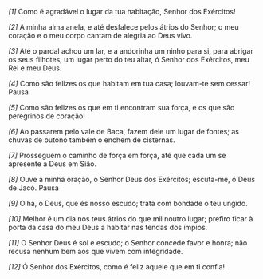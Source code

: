 *[1]* Como é agradável o lugar da tua habitação, Senhor dos Exércitos!

*[2]* A minha alma anela, e até desfalece pelos átrios do Senhor; o meu coração e o meu corpo cantam de alegria ao Deus vivo.

*[3]* Até o pardal achou um lar, e a andorinha um ninho para si, para abrigar os seus filhotes, um lugar perto do teu altar, ó Senhor dos Exércitos, meu Rei e meu Deus.

*[4]* Como são felizes os que habitam em tua casa; louvam-te sem cessar! Pausa

*[5]* Como são felizes os que em ti encontram sua força, e os que são peregrinos de coração!

*[6]* Ao passarem pelo vale de Baca, fazem dele um lugar de fontes; as chuvas de outono também o enchem de cisternas.

*[7]* Prosseguem o caminho de força em força, até que cada um se apresente a Deus em Sião.

*[8]* Ouve a minha oração, ó Senhor Deus dos Exércitos; escuta-me, ó Deus de Jacó. Pausa

*[9]* Olha, ó Deus, que és nosso escudo; trata com bondade o teu ungido.

*[10]* Melhor é um dia nos teus átrios do que mil noutro lugar; prefiro ficar à porta da casa do meu Deus a habitar nas tendas dos ímpios.

*[11]* O Senhor Deus é sol e escudo; o Senhor concede favor e honra; não recusa nenhum bem aos que vivem com integridade.

*[12]* Ó Senhor dos Exércitos, como é feliz aquele que em ti confia!

